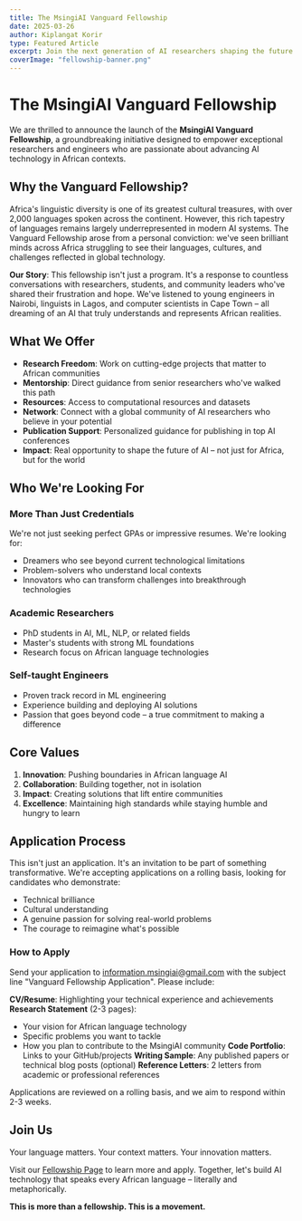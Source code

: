 ```yaml
---
title: The MsingiAI Vanguard Fellowship
date: 2025-03-26
author: Kiplangat Korir
type: Featured Article
excerpt: Join the next generation of AI researchers shaping the future of African language technology through our prestigious Vanguard Fellowship program.
coverImage: "fellowship-banner.png"
---
```


# The MsingiAI Vanguard Fellowship

We are thrilled to announce the launch of the **MsingiAI Vanguard Fellowship**, a groundbreaking initiative designed to empower exceptional researchers and engineers who are passionate about advancing AI technology in African contexts.

## Why the Vanguard Fellowship?

Africa's linguistic diversity is one of its greatest cultural treasures, with over 2,000 languages spoken across the continent. However, this rich tapestry of languages remains largely underrepresented in modern AI systems. The Vanguard Fellowship arose from a personal conviction: we've seen brilliant minds across Africa struggling to see their languages, cultures, and challenges reflected in global technology.

**Our Story**: This fellowship isn't just a program. It's a response to countless conversations with researchers, students, and community leaders who've shared their frustration and hope. We've listened to young engineers in Nairobi, linguists in Lagos, and computer scientists in Cape Town – all dreaming of an AI that truly understands and represents African realities.

## What We Offer

- **Research Freedom**: Work on cutting-edge projects that matter to African communities
- **Mentorship**: Direct guidance from senior researchers who've walked this path
- **Resources**: Access to computational resources and datasets
- **Network**: Connect with a global community of AI researchers who believe in your potential
- **Publication Support**: Personalized guidance for publishing in top AI conferences
- **Impact**: Real opportunity to shape the future of AI – not just for Africa, but for the world

## Who We're Looking For

### More Than Just Credentials
We're not just seeking perfect GPAs or impressive resumes. We're looking for:
- Dreamers who see beyond current technological limitations
- Problem-solvers who understand local contexts
- Innovators who can transform challenges into breakthrough technologies

### Academic Researchers
- PhD students in AI, ML, NLP, or related fields
- Master's students with strong ML foundations
- Research focus on African language technologies

### Self-taught Engineers
- Proven track record in ML engineering
- Experience building and deploying AI solutions
- Passion that goes beyond code – a true commitment to making a difference

## Core Values

1. **Innovation**: Pushing boundaries in African language AI
2. **Collaboration**: Building together, not in isolation
3. **Impact**: Creating solutions that lift entire communities
4. **Excellence**: Maintaining high standards while staying humble and hungry to learn

## Application Process

This isn't just an application. It's an invitation to be part of something transformative. We're accepting applications on a rolling basis, looking for candidates who demonstrate:
- Technical brilliance
- Cultural understanding
- A genuine passion for solving real-world problems
- The courage to reimagine what's possible

### How to Apply
Send your application to information.msingiai@gmail.com with the subject line "Vanguard Fellowship Application". Please include:

**CV/Resume**: Highlighting your technical experience and achievements
**Research Statement** (2-3 pages):
   - Your vision for African language technology
   - Specific problems you want to tackle
   - How you plan to contribute to the MsingiAI community
**Code Portfolio**: Links to your GitHub/projects
**Writing Sample**: Any published papers or technical blog posts (optional)
**Reference Letters**: 2 letters from academic or professional references

Applications are reviewed on a rolling basis, and we aim to respond within 2-3 weeks.

## Join Us

Your language matters. Your context matters. Your innovation matters.

Visit our [Fellowship Page](/fellowship.html) to learn more and apply. Together, let's build AI technology that speaks every African language – literally and metaphorically.

**This is more than a fellowship. This is a movement.**
